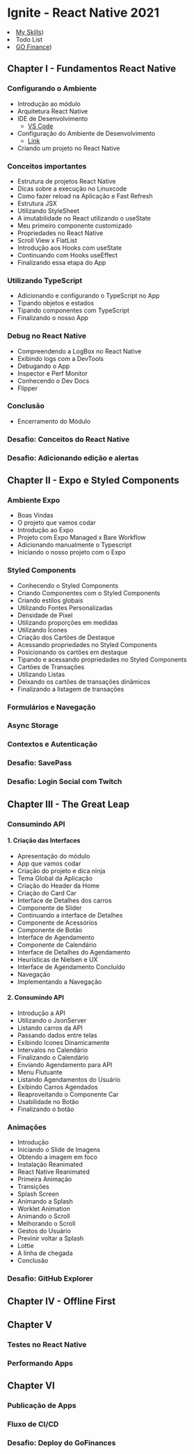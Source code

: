 # Ignite - React Native 2021

<li><a href="https://github.com/douglasdl/MySkills">My Skills</a>)</li>
<li>Todo List</li>
<li><a href="https://github.com/douglasdl/Ignite-React-Native-GoFinance">GO Finance</a>)</li>

## Chapter I - Fundamentos React Native

### Configurando o Ambiente
- Introdução ao módulo
- Arquitetura React Native
- IDE de Desenvolvimento
  - [VS Code](https://visualstudio.microsoft.com/pt-br/) 
- Configuração do Ambiente de Desenvolvimento
  - [Link](https://react-native.rocketseat.dev/)
- Criando um projeto no React Native

### Conceitos importantes
- Estrutura de projetos React Native
- Dicas sobre a execução no Linuxcode
- Como fazer reload na Aplicação e Fast Refresh
- Estrutura JSX
- Utilizando StyleSheet
- A imutabilidade no React utilizando o useState
- Meu primeiro componente customizado
- Propriedades no React Native
- Scroll View x FlatList
- Introdução aos Hooks com useState
- Continuando com Hooks useEffect
- Finalizando essa etapa do App

### Utilizando TypeScript
- Adicionando e configurando o TypeScript no App
- Tipando objetos e estados
- Tipando componentes com TypeScript
- Finalizando o nosso App

### Debug no React Native
- Compreendendo a LogBox no React Native
- Exibindo logs com a DevTools
- Debugando o App
- Inspector e Perf Monitor
- Conhecendo o Dev Docs
- Flipper

### Conclusão
- Encerramento do Módulo

### Desafio: Conceitos do React Native

### Desafio: Adicionando edição e alertas


## Chapter II - Expo e Styled Components

### Ambiente Expo
- Boas Vindas
- O projeto que vamos codar
- Introdução ao Expo
- Projeto com Expo Managed x Bare Workflow
- Adicionando manualmente o Typescript
- Iniciando o nosso projeto com o Expo

### Styled Components
- Conhecendo o Styled Components
- Criando Componentes com o Styled Components
- Criando estilos globais
- Utilizando Fontes Personalizadas
- Densidade de Pixel
- Utilizando proporções em medidas
- Utilizando Ícones
- Criação dos Cartões de Destaque
- Acessando propriedades no Styled Components
- Posicionando os cartões em destaque
- Tipando e acessando propriedades no Styled Components
- Cartões de Transações
- Utilizando Listas
- Deixando os cartões de transações dinâmicos
- Finalizando a listagem de transações

### Formulários e Navegação

### Async Storage

### Contextos e Autenticação

### Desafio: SavePass

### Desafio: Login Social com Twitch


## Chapter III - The Great Leap

### Consumindo API

#### 1. Criação das Interfaces
- Apresentação do módulo
- App que vamos codar
- Criação do projeto e dica ninja
- Tema Global da Aplicação
- Criação do Header da Home
- Criação do Card Car
- Interface de Detalhes dos carros
- Componente de Slider
- Continuando a interface de Detalhes
- Componente de Acessórios
- Componente de Botão
- Interface de Agendamento
- Componente de Calendário
- Interface de Detalhes do Agendamento
- Heurísticas de Nielsen e UX
- Interface de Agendamento Concluído
- Navegação
- Implementando a Navegação

#### 2. Consumindo API
- Introdução a API
- Utilizando o JsonServer
- Listando carros da API
- Passando dados entre telas
- Exibindo Icones Dinamicamente
- Intervalos no Calendário
- Finalizando o Calendário
- Enviando Agendamento para API
- Menu Flutuante
- Listando Agendamentos do Usuário
- Exibindo Carros Agendados
- Reaproveitando o Componente Car
- Usabilidade no Botão
- Finalizando o botão

### Animações
- Introdução
- Iniciando o Slide de Imagens
- Obtendo a imagem em foco
- Instalação Reanimated
- React Native Reanimated
- Primeira Animação
- Transições
- Splash Screen
- Animando a Splash
- Worklet Animation
- Animando o Scroll
- Melhorando o Scroll
- Gestos do Usuário
- Previnir voltar a Splash
- Lottie
- A linha de chegada
- Conclusão

### Desafio: GitHub Explorer


## Chapter IV - Offline First



## Chapter V 

### Testes no React Native

### Performando Apps

## Chapter VI 

### Publicação de Apps

### Fluxo de CI/CD

### Desafio: Deploy do GoFinances


